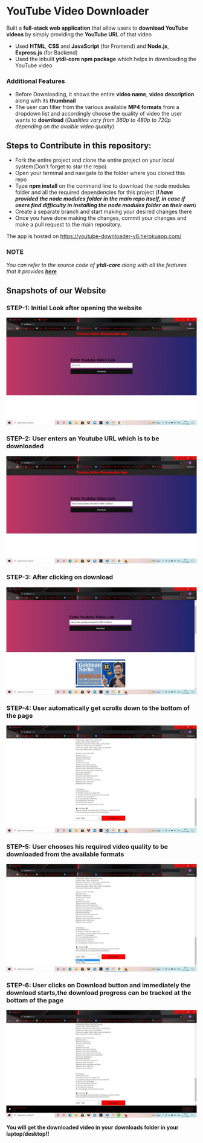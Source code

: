 # YouTube Video Downloader
Built a **full-stack web application** that allow users to **download YouTube videos** by simply providing the **YouTube URL** of that video
- Used **HTML**, **CSS** and **JavaScript** (for Frontend) and **Node.js**, **Express.js** (for Backend)
- Used the inbuilt **ytdl-core npm package** which helps in downloading the YouTube video
### Additional Features
- Before Downloading, it shows the entire **video name**, **video description** along with its **thumbnail**
- The user can filter from the various available **MP4 formats** from a dropdown list and accordingly choose the quality of video the user wants to **download** (*Qualities vary from 360p to 480p to 720p depending on the avaible video quality*)

## Steps to Contribute in this repository:
- Fork the entire project and clone the entire project on your local system(Don't forget to star the repo)
- Open your terminal and navigate to the folder where you cloned this repo
- Type **npm install** on the command line to download the node modules folder and all the required dependencies for this project (***I have provided the node modules folder in the main repo itself, in case if users find difficulty in installing the node modules folder on their own***)
- Create a separate branch and start making your desired changes there
- Once you have done making the changes, commit your changes and make a pull request to the main repository.

The app is hosted on https://youtube-downloader-v6.herokuapp.com/

### NOTE
*You can refer to the source code of **ytdl-core** along with all the features that it provides [**here**](https://github.com/fent/node-ytdl-core)*
 ## Snapshots of our Website
 ### STEP-1: Initial Look after opening the website
 ![initial look](https://github.com/Sabarnna1/YT-Downloader/blob/main/images/snapshot-1.jpeg)
 ### STEP-2: User enters an Youtube URL which is to be downloaded
 ![enters](https://github.com/Sabarnna1/YT-Downloader/blob/main/images/snapshot-2.jpeg)
 ### STEP-3: After clicking on download 
 ![click](https://github.com/Sabarnna1/YT-Downloader/blob/main/images/snapshot-3.jpeg)
 ### STEP-4: User automatically get scrolls down to the bottom of the page 
 ![scrolls](https://github.com/Sabarnna1/YT-Downloader/blob/main/images/snapshot-4.jpeg)
 ### STEP-5: User chooses his required video quality to be downloaded from the available formats
 ![chooses](https://github.com/Sabarnna1/YT-Downloader/blob/main/images/snapshot-5.jpeg)
 ### STEP-6: User clicks on Download button and immediately the download starts,the download progress can be tracked at the bottom of the page
 ![download](https://github.com/Sabarnna1/YT-Downloader/blob/main/images/snapshot-6.jpeg)

**You will get the downloaded video in your downloads folder in your laptop/desktop!!**
